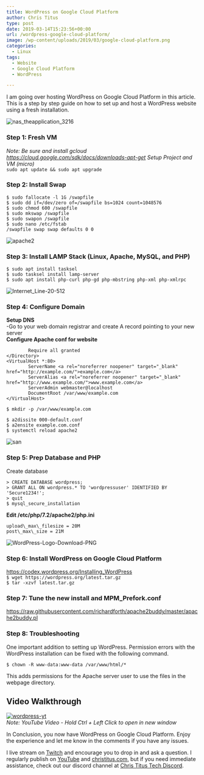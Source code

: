 ```yaml
---
title: WordPress on Google Cloud Platform
author: Chris Titus
type: post
date: 2019-03-14T15:23:56+00:00
url: /wordpress-google-cloud-platform/
image: /wp-content/uploads/2019/03/google-cloud-platform.png
categories:
  - Linux
tags:
  - Website
  - Google Cloud Platform
  - WordPress

---
```

I am going over hosting WordPress on Google Cloud Platform in this article. This is a step by step guide on how to set up and host a WordPress website using a fresh installation. <!--more-->

![nas_theapplication_3216](https://www.christitus.com/wp-content/uploads/2019/03/nas_theapplication_3216-150x150.png)

### Step 1: Fresh VM

_Note: Be sure and install gcloud https://cloud.google.com/sdk/docs/downloads-apt-get
Setup Project and VM (micro)_  
`sudo apt update && sudo apt upgrade`

### Step 2: Install Swap

`$ sudo fallocate -l 1G /swapfile`  
`$ sudo dd if=/dev/zero of=/swapfile bs=1024 count=1048576`  
`$ sudo chmod 600 /swapfile`  
`$ sudo mkswap /swapfile`  
`$ sudo swapon /swapfile`  
`$ sudo nano /etc/fstab`  
`/swapfile swap swap defaults 0 0`

![apache2](https://www.christitus.com/wp-content/uploads/2019/03/apache2-300x192.png)

### Step 3: Install LAMP Stack (Linux, Apache, MySQL, and PHP)

`$ sudo apt install tasksel`  
`$ sudo tasksel install lamp-server`  
`$ sudo apt install php-curl php-gd php-mbstring php-xml php-xmlrpc`

![Internet_Line-20-512](https://www.christitus.com/wp-content/uploads/2019/03/Internet_Line-20-512-150x150.png)

### Step 4: Configure Domain

**Setup DNS**  
-Go to your web domain registrar and create A record pointing to your new server  
**Configure Apache conf for website**  
```<Directory /var/www/example.com>  
        Require all granted  
</Directory>  
<VirtualHost *:80>  
        ServerName <a rel="noreferrer noopener" target="_blank" href="http://example.com/">example.com</a>  
        ServerAlias <a rel="noreferrer noopener" target="_blank" href="http://www.example.com/">www.example.com</a>  
        ServerAdmin webmaster@localhost  
        DocumentRoot /var/www/example.com  
</VirtualHost>
```

`$ mkdir -p /var/www/example.com`

`$ a2dissite 000-default.conf`  
`$ a2ensite example.com.conf`  
`$ systemctl reload apache2`

![san](https://www.christitus.com/wp-content/uploads/2019/03/san-150x150.png)

### Step 5: Prep Database and PHP

Create database  
```$ mysql -u root  
> CREATE DATABASE wordpress;  
> GRANT ALL ON wordpress.* TO 'wordpressuser' IDENTIFIED BY 'Secure1234!';  
> quit  
$ mysql_secure_installation
```

**Edit /etc/php/7.2/apache2/php.ini**  
```max\_input\_time = 30  
upload\_max\_filesize = 20M  
post\_max\_size = 21M
```
![WordPress-Logo-Download-PNG](https://www.christitus.com/wp-content/uploads/2019/03/WordPress-Logo-Download-PNG.png)

### Step 6: Install WordPress on Google Cloud Platform

https://codex.wordpress.org/Installing_WordPress  
`$ wget https://wordpress.org/latest.tar.gz`  
`$ tar -xzvf latest.tar.gz` 

### Step 7: Tune the new install and MPM_Prefork.conf
  
https://raw.githubusercontent.com/richardforth/apache2buddy/master/apache2buddy.pl

### Step 8: Troubleshooting

One important addition to setting up WordPress. Permission errors with the WordPress installation can be fixed with the following command. 

`$ chown -R www-data:www-data /var/www/html/*`

This adds permissions for the Apache server user to use the files in the webpage directory.

## Video Walkthrough

[![wordpress-yt](https://img.youtube.com/vi/vIJdypOqlL4/0.jpg)](https://www.youtube.com/watch?v=vIJdypOqlL4)  
_Note: YouTube Video - Hold Ctrl + Left Click to open in new window_

In Conclusion, you now have WordPress on Google Cloud Platform. Enjoy the experience and let me know in the comments if you have any issues. 

I live stream on [Twitch][1] and encourage you to drop in and ask a question. I regularly publish on [YouTube][2] and [christitus.com][3], but if you need immediate assistance, check out our discord channel at [Chris Titus Tech Discord][4].

 [1]: https://twitch.tv/christitustech
 [2]: https://www.youtube.com/c/ChrisTitusTech
 [3]: https://www.christitus.com/
 [4]: https://www.christitus.com/discord
